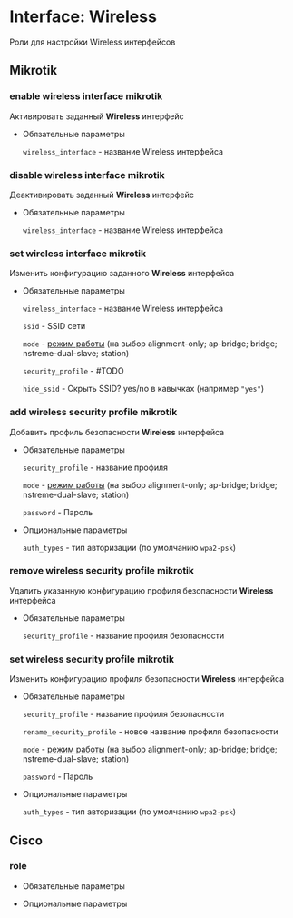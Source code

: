 # Interface: Wireless

Роли для настройки Wireless интерфейсов

## Mikrotik

### enable wireless interface mikrotik

Активировать заданный **Wireless** интерфейс 

- Обязательные параметры

    `wireless_interface` - название Wireless интерфейса

### disable wireless interface mikrotik

Деактивировать заданный **Wireless** интерфейс 

- Обязательные параметры

    `wireless_interface` - название Wireless интерфейса

### set wireless interface mikrotik

Изменить конфигурацию заданного **Wireless** интерфейса 

- Обязательные параметры

    `wireless_interface` - название Wireless интерфейса

    `ssid` - SSID сети

    `mode` - [режим работы](https://wiki.mikrotik.com/wiki/Manual:Wireless_Station_Modes) (на выбор alignment-only; ap-bridge; bridge; nstreme-dual-slave; station)

    `security_profile` - #TODO

    `hide_ssid` - Скрыть SSID? yes/no в кавычках (например `"yes"`)

### add wireless security profile mikrotik

Добавить профиль безопасности **Wireless** интерфейса

- Обязательные параметры

    `security_profile` - название профиля

    `mode` - [режим работы](https://wiki.mikrotik.com/wiki/Manual:Wireless_Station_Modes) (на выбор alignment-only; ap-bridge; bridge; nstreme-dual-slave; station)

    `password` - Пароль

- Опциональные параметры

    `auth_types` - тип авторизации (по умолчанию `wpa2-psk`)

### remove wireless security profile mikrotik

Удалить указанную конфигурацию профиля безопасности **Wireless** интерфейса

- Обязательные параметры

    `security_profile` - название профиля безопасности

### set wireless security profile mikrotik

Изменить конфигурацию профиля безопасности **Wireless** интерфейса

- Обязательные параметры

    `security_profile` - название профиля безопасности

    `rename_security_profile` - новое название профиля безопасности

    `mode` - [режим работы](https://wiki.mikrotik.com/wiki/Manual:Wireless_Station_Modes) (на выбор alignment-only; ap-bridge; bridge; nstreme-dual-slave; station)

    `password` - Пароль

- Опциональные параметры

    `auth_types` - тип авторизации (по умолчанию `wpa2-psk`)

## Cisco

### role

- Обязательные параметры

- Опциональные параметры